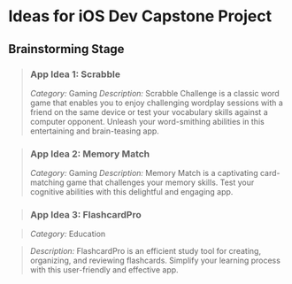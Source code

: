 # Ideas for iOS Dev Capstone Project
## Brainstorming Stage

> ### App Idea 1: Scrabble
> *Category:* Gaming
> *Description:* Scrabble Challenge is a classic word game that enables you to enjoy challenging wordplay sessions with a friend on the same device or test your vocabulary skills against a computer opponent.
> Unleash your word-smithing abilities in this entertaining and brain-teasing app.

> ### App Idea 2: Memory Match
> *Category:* Gaming
> *Description:* Memory Match is a captivating card-matching game that challenges your memory skills.
> Test your cognitive abilities with this delightful and engaging app.
>

>### App Idea 3: FlashcardPro

>*Category:* Education

>*Description:* FlashcardPro is an efficient study tool for creating, organizing, and reviewing flashcards. 
>Simplify your learning process with this user-friendly and effective app.

